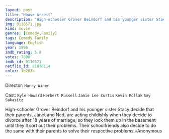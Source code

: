 ```yaml
---
layout: post
title: "House Arrest"
description: "High-schooler Grover Beindorf and his younger sister Stacy decide that their parents, Janet and Ned, are acting childishly when they decide to divorce after 18 years of marriage, so they lock them up in the basement until they'll sort out their problems. Their schoolfriends also decide to do the same with their parents to solve their respective problems..."
img: 0116571.jpg
kind: movie
genres: [Comedy,Family]
tags: Comedy Family 
language: English
year: 1996
imdb_rating: 5.8
votes: 7880
imdb_id: 0116571
netflix_id: 81076114
color: 1b263b
---
```

Director: `Harry Winer`  

Cast: `Kyle Howard` `Herbert Russell` `Jamie Lee Curtis` `Kevin Pollak` `Amy Sakasitz` 

High-schooler Grover Beindorf and his younger sister Stacy decide that their parents, Janet and Ned, are acting childishly when they decide to divorce after 18 years of marriage, so they lock them up in the basement until they'll sort out their problems. Their schoolfriends also decide to do the same with their parents to solve their respective problems.::Anonymous